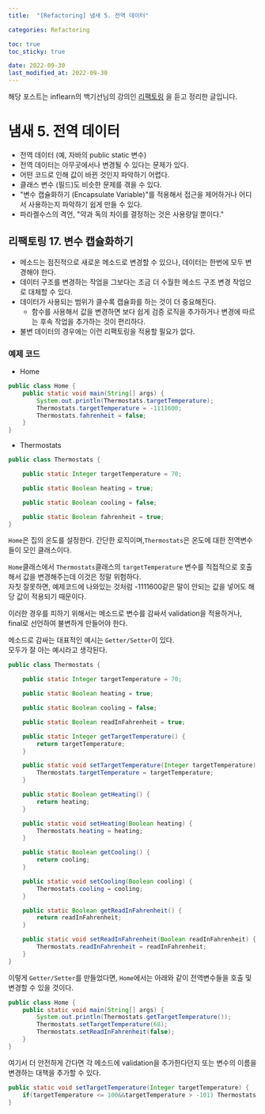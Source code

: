```yaml
---
title:  "[Refactoring] 냄새 5. 전역 데이터"

categories: Refactoring

toc: true
toc_sticky: true

date: 2022-09-30
last_modified_at: 2022-09-30
---
```


해당 포스트는 inflearn의 백기선님의 강의인 [리팩토링](https://www.inflearn.com/course/%EB%A6%AC%ED%8C%A9%ED%86%A0%EB%A7%81) 을 듣고 정리한 글입니다.

# 냄새 5. 전역 데이터 

- 전역 데이터 (예, 자바의 public static 변수)
- 전역 데이터는 아무곳에서나 변경될  수 있다는 문제가 있다.
- 어떤 코드로 인해 값이 바뀐 것인지 파악하기 어렵다.
- 클래스 변수 (필드)도 비슷한 문제를 겪을 수 있다.
- "변수 캡슐화하기 (Encapsulate Variable)"를 적용해서 접근을 제어하거나 어디서 사용하는지 파악하기 쉽게 만들 수 있다.
- 파라켈수스의 격언, "약과 독의 차이를 결정하는 것은 사용량일 뿐이다."

## 리팩토링 17. 변수 캡슐화하기

- 메소드는 점진적으로 새로운 메소드로 변경할 수 있으나, 데이터는 한번에 모두 변경해야 한다.
- 데이터 구조를 변경하는 작업을 그보다는 조금 더 수월한 메소드 구조 변경 작업으로 대체할 수 있다.
- 데이터가 사용되는 범위가 클수록 캡슐화를 하는 것이 더 중요해진다.
  - 함수를 사용해서 값을 변경하면 보다 쉽게 검증 로직을 추가하거나 변경에 따르는 후속 작업을 추가하는 것이 편리하다.
- 불변 데이터의 경우에는 이런 리팩토링을 적용할 필요가 없다.

### 예제 코드

- Home

```java
public class Home {
    public static void main(String[] args) {
        System.out.println(Thermostats.targetTemperature);
        Thermostats.targetTemperature = -1111600;
        Thermostats.fahrenheit = false;
    }
}
```

- Thermostats

```java
public class Thermostats {

    public static Integer targetTemperature = 70;

    public static Boolean heating = true;

    public static Boolean cooling = false;

    public static Boolean fahrenheit = true;
}
```

`Home`은 집의 온도를 설정한다. 간단한 로직이며,`Thermostats`은 온도에 대한 전역변수들이 모인 클래스이다.

`Home`클래스에서 `Thermostats`클래스의 `targetTemperature` 변수를 직접적으로 호출해서 값을 변경해주는데 이것은 정말 위험하다.  
자칫 잘못하면, 예제코드에 나와있는 것처럼 -1111600같은 말이 안되는 값을 넣어도 해당 값이 적용되기 때문이다.  

이러한 경우를 피하기 위해서는 메소드로 변수를 감싸서 validation을 적용하거나, final로 선언하여 불변하게 만들어야 한다.

메소드로 감싸는 대표적인 예시는 `Getter/Setter`이 있다.  
모두가 잘 아는 예시라고 생각된다.

```java
public class Thermostats {

    public static Integer targetTemperature = 70;

    public static Boolean heating = true;

    public static Boolean cooling = false;

    public static Boolean readInFahrenheit = true;

    public static Integer getTargetTemperature() {
        return targetTemperature;
    }

    public static void setTargetTemperature(Integer targetTemperature) {
        Thermostats.targetTemperature = targetTemperature;
    }

    public static Boolean getHeating() {
        return heating;
    }

    public static void setHeating(Boolean heating) {
        Thermostats.heating = heating;
    }

    public static Boolean getCooling() {
        return cooling;
    }

    public static void setCooling(Boolean cooling) {
        Thermostats.cooling = cooling;
    }

    public static Boolean getReadInFahrenheit() {
        return readInFahrenheit;
    }

    public static void setReadInFahrenheit(Boolean readInFahrenheit) {
        Thermostats.readInFahrenheit = readInFahrenheit;
    }
}
```

이렇게 `Getter/Setter`를 만들었다면, `Home`에서는 아래와 같이 전역변수들을 호출 및 변경할 수 있을 것이다.

```java
public class Home {
    public static void main(String[] args) {
        System.out.println(Thermostats.getTargetTemperature());
        Thermostats.setTargetTemperature(68);
        Thermostats.setReadInFahrenheit(false);
    }
}
```

여기서 더 안전하게 간다면 각 메소드에 validation을 추가한다던지 또는 변수의 이름을 변경하는 대책을 추가할 수 있다.

```java
public static void setTargetTemperature(Integer targetTemperature) {
    if(targetTemperature <= 100&&targetTemperature > -101) Thermostats.targetTemperature = targetTemperature;
}
```